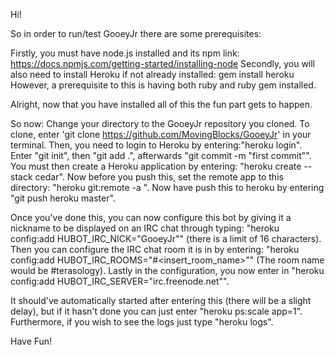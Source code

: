 Hi! 

So in order to run/test GooeyJr there are some prerequisites: 

Firstly, you must have node.js installed and its npm
	link: https://docs.npmjs.com/getting-started/installing-node
Secondly, you will also need to install Heroku if not already installed: 
	gem install heroku 
However, a prerequisite to this is having both ruby and ruby gem installed. 

Alright, now that you have installed all of this the fun part gets to happen.

So now: 
Change your directory to the GooeyJr repository you cloned. To clone, enter 'git clone https://github.com/MovingBlocks/GooeyJr' in your terminal. Then, you need to login to Heroku by entering:"heroku login". Enter "git init", then "git add .", afterwards "git commit -m "first commit"". You must then create a Heroku application by entering: "heroku create <insert name you want your application to be called> --stack cedar". Now before you push this, set the remote app to this directory: "heroku git:remote -a <insert your app name>". Now have push this to heroku by entering "git push heroku master". 

Once you've done this, you can now configure this bot by giving it a nickname to be displayed on an IRC chat through typing: "heroku config:add HUBOT_IRC_NICK="GooeyJr"" (there is a limit of 16 characters). Then you can configure the IRC chat room it is in by entering: "heroku config:add HUBOT_IRC_ROOMS="#<insert_room_name>"" (The room name would be #terasology). Lastly in the configuration, you now enter in "heroku config:add HUBOT_IRC_SERVER="irc.freenode.net"". 

It should've automatically started after entering this (there will be a slight delay), but if it hasn't done you can just enter "heroku ps:scale app=1". Furthermore, if you wish to see the logs just type "heroku logs". 

Have Fun!
